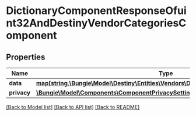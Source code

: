 # DictionaryComponentResponseOfuint32AndDestinyVendorCategoriesComponent

## Properties
Name | Type | Description | Notes
------------ | ------------- | ------------- | -------------
**data** | [**map[string,\Bungie\Model\Destiny\Entities\Vendors\DestinyVendorCategoriesComponent]**](DestinyVendorCategoriesComponent.md) |  | [optional] 
**privacy** | [**\Bungie\Model\Components\ComponentPrivacySetting**](ComponentPrivacySetting.md) |  | [optional] 

[[Back to Model list]](../README.md#documentation-for-models) [[Back to API list]](../README.md#documentation-for-api-endpoints) [[Back to README]](../README.md)


